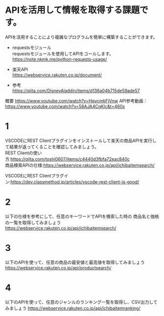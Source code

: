 # APIを活用して情報を取得する課題です。
APIを活用することにより複雑なプログラムを簡単に構築することができます。

- requestsモジュール  
requestsモジュールを使用してAPIをコールします。  
https://note.nkmk.me/python-requests-usage/

- 楽天API  
https://webservice.rakuten.co.jp/document/

- 参考  
https://qiita.com/DisneyAladdin/items/d136a04b715de59ade57


概要
https://www.youtube.com/watch?v=HqvcmkFjVnw
API参考動画：https://www.youtube.com/watch?v=58AJA4CqKlc&t=460s

# 1
VSCODEにREST Clientプラグインをインストールして楽天の商品APIを実行して結果が返ってくることを確認してみましょう。  
REST Clientの使い方:https://qiita.com/toshi0607/items/c4440d3fbfa72eac840c  
商品検索APIの仕様:https://webservice.rakuten.co.jp/api/ichibaitemsearch/

VSCODEにREST Clientプラグイン:https://dev.classmethod.jp/articles/vscode-rest-client-is-good/

# 2
以下の仕様を参考にして、任意のキーワードでAPIを検索した時の
商品名と価格の一覧を取得してみましょう
https://webservice.rakuten.co.jp/api/ichibaitemsearch/

# 3 
以下のAPIを使って、任意の商品の最安値と最高値を取得してみましょう  
https://webservice.rakuten.co.jp/api/productsearch/

# 4
以下のAPIを使って、任意のジャンルのランキング一覧を取得し、CSV出力してみましょう
https://webservice.rakuten.co.jp/api/ichibaitemranking/
